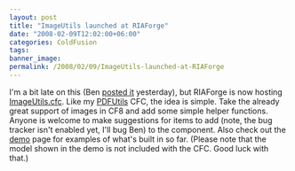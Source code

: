 ```yaml
---
layout: post
title: "ImageUtils launched at RIAForge"
date: "2008-02-09T12:02:00+06:00"
categories: ColdFusion 
tags: 
banner_image: 
permalink: /2008/02/09/ImageUtils-launched-at-RIAForge
---
```


I'm a bit late on this (Ben <a href="http://www.bennadel.com/index.cfm?dax=blog:1147.view">posted it</a> yesterday), but RIAForge is now hosting <a href="http://imageutils.riaforge.org/">ImageUtils.cfc</a>. Like my <a href="http://pdfutils.riaforge.org/">PDFUtils</a> CFC, the idea is simple. Take the already great support of images in CF8 and add some simple helper functions. Anyone is welcome to make suggestions for items to add (note, the bug tracker isn't enabled yet, I'll bug Ben) to the component. Also check out the <a href="http://www.bennadel.com/resources/demo/imageutils/index.cfm">demo</a> page for examples of what's built in so far. (Please note that the model shown in the demo is not included with the CFC. Good luck with that.)